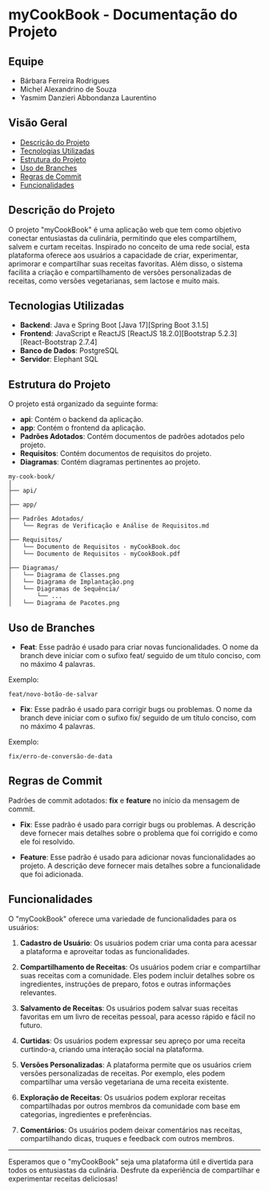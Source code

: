 # myCookBook - Documentação do Projeto

## Equipe

- Bárbara Ferreira Rodrigues
- Michel Alexandrino de Souza
- Yasmim Danzieri Abbondanza Laurentino

## Visão Geral

- [Descrição do Projeto](#descrição-do-projeto)
- [Tecnologias Utilizadas](#tecnologias-utilizadas)
- [Estrutura do Projeto](#estrutura-do-projeto)
- [Uso de Branches](#uso-de-branches)
- [Regras de Commit](#regras-de-commit)
- [Funcionalidades](#funcionalidades)

## Descrição do Projeto

O projeto "myCookBook" é uma aplicação web que tem como objetivo conectar entusiastas da culinária, permitindo que eles compartilhem, salvem e curtam receitas. Inspirado no conceito de uma rede social, esta plataforma oferece aos usuários a capacidade de criar, experimentar, aprimorar e compartilhar suas receitas favoritas. Além disso, o sistema facilita a criação e compartilhamento de versões personalizadas de receitas, como versões vegetarianas, sem lactose e muito mais.

## Tecnologias Utilizadas

- **Backend**: Java e Spring Boot [Java 17][Spring Boot 3.1.5]
- **Frontend**: JavaScript e ReactJS [ReactJS 18.2.0][Bootstrap 5.2.3][React-Bootstrap 2.7.4]
- **Banco de Dados**: PostgreSQL
- **Servidor**: Elephant SQL

## Estrutura do Projeto

O projeto está organizado da seguinte forma:

- **api**: Contém o backend da aplicação.
- **app**: Contém o frontend da aplicação.
- **Padrões Adotados**: Contém documentos de padrões adotados pelo projeto.
- **Requisitos**: Contém documentos de requisitos do projeto.
- **Diagramas**: Contém diagramas pertinentes ao projeto.

```plaintext
my-cook-book/
│
├── api/
│
├── app/
│
├── Padrões Adotados/
│   └── Regras de Verificação e Análise de Requisitos.md
│
├── Requisitos/
│   └── Documento de Requisitos - myCookBook.doc
│   └── Documento de Requisitos - myCookBook.pdf
│
├── Diagramas/
│   └── Diagrama de Classes.png
│   └── Diagrama de Implantação.png
│   └── Diagramas de Sequência/
│       └── ...
│   └── Diagrama de Pacotes.png
```

## Uso de Branches

- **Feat**: Esse padrão é usado para criar novas funcionalidades. O nome da branch deve iniciar com o sufixo feat/ seguido de um título conciso, com no máximo 4 palavras.

Exemplo:
```plaintext
feat/novo-botão-de-salvar
```

- **Fix**: Esse padrão é usado para corrigir bugs ou problemas. O nome da branch deve iniciar com o sufixo fix/ seguido de um título conciso, com no máximo 4 palavras.

Exemplo:
```plaintext
fix/erro-de-conversão-de-data
```

## Regras de Commit

Padrões de commit adotados: **fix** e **feature** no início da mensagem de commit.

- **Fix**: Esse padrão é usado para corrigir bugs ou problemas. A descrição deve fornecer mais detalhes sobre o problema que foi corrigido e como ele foi resolvido.

- **Feature**: Esse padrão é usado para adicionar novas funcionalidades ao projeto. A descrição deve fornecer mais detalhes sobre a funcionalidade que foi adicionada.

## Funcionalidades

O "myCookBook" oferece uma variedade de funcionalidades para os usuários:

1. **Cadastro de Usuário**: Os usuários podem criar uma conta para acessar a plataforma e aproveitar todas as funcionalidades.

2. **Compartilhamento de Receitas**: Os usuários podem criar e compartilhar suas receitas com a comunidade. Eles podem incluir detalhes sobre os ingredientes, instruções de preparo, fotos e outras informações relevantes.

3. **Salvamento de Receitas**: Os usuários podem salvar suas receitas favoritas em um livro de receitas pessoal, para acesso rápido e fácil no futuro.

4. **Curtidas**: Os usuários podem expressar seu apreço por uma receita curtindo-a, criando uma interação social na plataforma.

5. **Versões Personalizadas**: A plataforma permite que os usuários criem versões personalizadas de receitas. Por exemplo, eles podem compartilhar uma versão vegetariana de uma receita existente.

6. **Exploração de Receitas**: Os usuários podem explorar receitas compartilhadas por outros membros da comunidade com base em categorias, ingredientes e preferências.

7. **Comentários**: Os usuários podem deixar comentários nas receitas, compartilhando dicas, truques e feedback com outros membros.

---

Esperamos que o "myCookBook" seja uma plataforma útil e divertida para todos os entusiastas da culinária. Desfrute da experiência de compartilhar e experimentar receitas deliciosas!